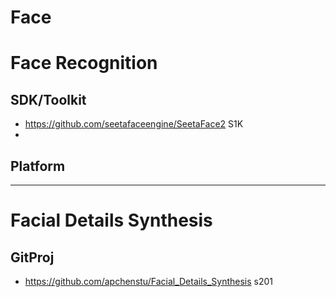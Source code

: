 # Face

# Face Recognition
## 


## SDK/Toolkit

- https://github.com/seetafaceengine/SeetaFace2 S1K
- 

## Platform

----
# Facial Details Synthesis
## GitProj
- https://github.com/apchenstu/Facial_Details_Synthesis s201